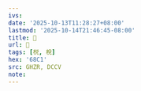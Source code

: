 ```yaml
---
ivs:
date: '2025-10-13T11:28:27+08:00'
lastmod: '2025-10-14T21:46:45-08:00'
title: 󰝈
url: 󰝈
tags: [棁, 梲]
hex: '68C1'
src: GHZR, DCCV
note:
---
```

